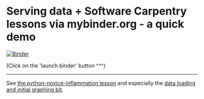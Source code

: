 # Serving data + Software Carpentry lessons via mybinder.org - a quick demo

[![Binder](http://mybinder.org/badge.svg)](http://mybinder.org/repo/ucsdlib/2016-mybinder-inflammation)

(Click on the 'launch binder' button ^^^)

----

See [the python-novice-inflammation
lesson](http://swcarpentry.github.io/python-novice-inflammation/) and
especially the [data loading and initial graphing
bit](http://swcarpentry.github.io/python-novice-inflammation/01-numpy.html).
